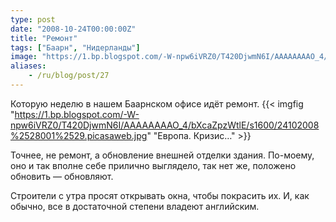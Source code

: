 ```yaml
---
type: post
date: "2008-10-24T00:00:00Z"
title: "Ремонт"
tags: ["Баарн", "Нидерланды"]
image: "https://1.bp.blogspot.com/-W-npw6iVRZ0/T420DjwmN6I/AAAAAAAAO_4/bXcaZpzWtlE/s1600/24102008%2528001%2529.picasaweb.jpg"
aliases:
    - /ru/blog/post/27
---
```


Которую неделю в нашем Баарнском офисе идёт ремонт.
{{< imgfig "https://1.bp.blogspot.com/-W-npw6iVRZ0/T420DjwmN6I/AAAAAAAAO_4/bXcaZpzWtlE/s1600/24102008%2528001%2529.picasaweb.jpg" "Европа. Кризис…" >}}

Точнее, не ремонт, а обновление внешней отделки здания. По-моему, оно и так вполне себе прилично выглядело, так нет же, положено обновить — обновляют.

Строители с утра просят открывать окна, чтобы покрасить их. И, как обычно, все в достаточной степени владеют английским.
